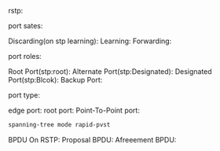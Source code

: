 rstp:



port sates:

Discarding(on stp learning): 
Learning:
Forwarding:


port roles:

Root Port(stp:root):
Alternate Port(stp:Designated):
Designated Port(stp:Blcok):
Backup Port:


port type:

edge port: 
root port:
Point-To-Point port:


```bash
spanning-tree mode rapid-pvst
```

BPDU On RSTP:
    Proposal BPDU:
    Afreeement BPDU:
    